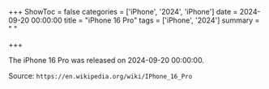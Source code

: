 +++
ShowToc = false
categories = ['iPhone', '2024', 'iPhone']
date = 2024-09-20 00:00:00
title = "iPhone 16 Pro"
tags = ['iPhone', '2024']
summary = " "

+++

The iPhone 16 Pro was released on 2024-09-20 00:00:00.

Source: `https://en.wikipedia.org/wiki/IPhone_16_Pro`
